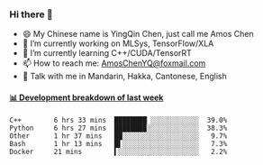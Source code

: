 ### Hi there 👋
- 😄 My Chinese name is YingQin Chen, just call me Amos Chen
- 🔭 I’m currently working on MLSys, TensorFlow/XLA
- 🌱 I’m currently learning C++/CUDA/TensorRT
- 📫 How to reach me: AmosChenYQ@foxmail.com
- 💬 Talk with me in Mandarin, Hakka, Cantonese, English

<!-- waka-box start -->
#### <a href="https://gist.github.com/becb911736b10de673d72f2a472b1e52" target="_blank">📊 Development breakdown of last week</a>
```text
C++        6 hrs 33 mins  ████████▏░░░░░░░░░░░░  39.0%
Python     6 hrs 27 mins  ████████░░░░░░░░░░░░░  38.3%
Other      1 hr 37 mins   ██░░░░░░░░░░░░░░░░░░░   9.7%
Bash       1 hr 13 mins   █▌░░░░░░░░░░░░░░░░░░░   7.3%
Docker     21 mins        ▍░░░░░░░░░░░░░░░░░░░░   2.2%
```
<!-- waka-box end -->


<!--
**AmosChenYQ/AmosChenYQ** is a ✨ _special_ ✨ repository because its `README.md` (this file) appears on your GitHub profile.

Here are some ideas to get you started:

- 🔭 I’m currently working on 
- 🌱 I’m currently learning ...
- 👯 I’m looking to collaborate on ...
- 🤔 I’m looking for help with ...
- 📫 How to reach me: AmosChenYQ@foxmail.com
- 😄 Pronouns: ...
- ⚡ Fun fact: ...
-->
